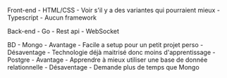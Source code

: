 Front-end
    - HTML/CSS
        - Voir s'il y a des variantes qui pourraient mieux
    - Typescript
    - Aucun framework

Back-end
    - Go
    - Rest api
    - WebSocket

BD
    - Mongo
        - Avantage
            - Facile a setup pour un petit projet perso
        - Désaventage
            -  Technologie déjà maitrisé donc moins d'apprentissage
    - Postgre
        - Avantage
            - Apprendre à mieux utiliser une base de donnée relationnelle
        - Désaventage
            - Demande plus de temps que Mongo
